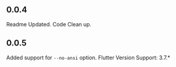 ## 0.0.4

Readme Updated. Code Clean up.

## 0.0.5

Added support for `--no-ansi` option.
Flutter Version Support: 3.7.*
